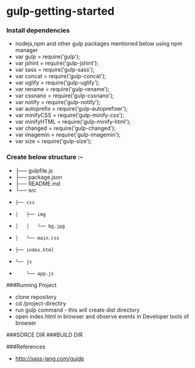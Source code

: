 # gulp-getting-started

### Install dependencies 
 *  nodejs,npm and other gulp packages mentioned below using npm manager
 *	var gulp = require('gulp');
 *	var jshint = require('gulp-jshint');
 * 	var sass = require('gulp-sass');
 *	var concat = require('gulp-concat');
 *	var uglify = require('gulp-uglify');
 *	var rename = require('gulp-rename');
 *	var cssnano = require('gulp-cssnano');
 *	var notify = require('gulp-notify');
 *	var autoprefix = require('gulp-autoprefixer');
 *	var minifyCSS = require('gulp-minify-css');
 *	var minifyHTML = require('gulp-minify-html');
 *	var changed = require('gulp-changed');
 *	var imagemin = require('gulp-imagemin');
 *	var size     = require('gulp-size');



### Create below structure :- 

* ├── gulpfile.js
* ├── package.json
* ├── README.md
* └── src
*     ├── css
*     │   ├── img
*     │   │   └── bg.jpg
*     │   └── main.css
*     ├── index.html
*     └── js
*         └── app.js


###Running Project
* clone repository 
* cd /project-directiry
* run gulp command - this will create dist directory 
* open index.html in browser and observe events in Developer tools of browser


###SORCE DIR
###BUILD DIR

###References 
* http://sass-lang.com/guide
